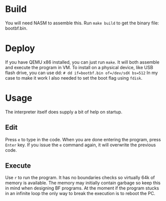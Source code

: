 # Build
You will need NASM to assemble this.
Run `make build` to get the binary file: bootbf.bin.

# Deploy
If you have QEMU x86 installed, you can just run `make`.
It will both assemble and execute the program in VM.
To install on a physical device, like USB flash drive, you can use dd:
`# dd if=bootbf.bin of=/dev/sdX bs=512`
In my case to make it work I also needed to set the boot flag using `fdisk`.

# Usage
The interpreter itself does supply a bit of help on startup.
## Edit
Press `e` to type in the code. When you are done entering the program, press `Enter` key.
If you issue the `e` command again, it will overwrite the previous code.
## Execute
Use `r` to run the program.
It has no boundaries checks so virtually 64k of memory is available.
The memory may initially contain garbage so keep this in mind when designing BF programs.
At the moment if the program stucks in an infinite loop the only way to break the execution is to reboot the PC.
